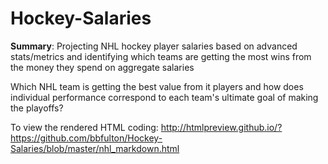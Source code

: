 # Hockey-Salaries

<b>Summary</b>:  Projecting NHL hockey player salaries based on advanced stats/metrics and identifying which teams are getting the most wins from the money they spend on aggregate salaries

Which NHL team is getting the best value from it players and how does individual performance correspond to each team's ultimate goal of making the playoffs?

To view the rendered HTML coding:  http://htmlpreview.github.io/?https://github.com/bbfulton/Hockey-Salaries/blob/master/nhl_markdown.html
